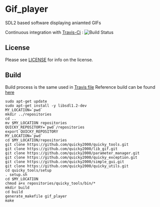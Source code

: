 Gif_player
==========

SDL2 based software displaying aniamted GIFs

Continuous integration with [Travis-Ci](https://travis-ci.org/quicky2000/gif_player) : ![Build Status](https://travis-ci.org/quicky2000/gif_player.svg?branch=master)

License
-------
Please see [LICENSE](LICENSE) for info on the license.

Build
-----

Build process is the same used in [Travis file](.travis.yml)
Reference build can be found [here](https://travis-ci.org/quicky2000/gif_player)

```
sudo apt-get update
sudo apt-get install -y libsdl1.2-dev
MY_LOCATION=`pwd`
mkdir ../repositories
cd ..
mv $MY_LOCATION repositories
QUICKY_REPOSITORY=`pwd`/repositories
export QUICKY_REPOSITORY
MY_LOCATION=`pwd`
cd $MY_LOCATION/repositories
git clone https://github.com/quicky2000/quicky_tools.git
git clone https://github.com/quicky2000/lib_gif.git
git clone https://github.com/quicky2000/parameter_manager.git
git clone https://github.com/quicky2000/quicky_exception.git
git clone https://github.com/quicky2000/simple_gui.git
git clone https://github.com/quicky2000/quicky_utils.git
cd quicky_tools/setup
. setup.sh
cd $MY_LOCATION
chmod a+x repositories/quicky_tools/bin/*
mkdir build
cd build
generate_makefile gif_player
make
```



